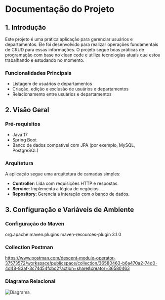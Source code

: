 # Documentação do Projeto

## 1. Introdução

Este projeto é uma prática aplicação para gerenciar usuários e departamentos. Ele foi desenvolvido para realizar operações fundamentais de CRUD para essas informações. O projeto segue boas práticas de programação com base no clean code e utiliza tecnologias atuais que estou trabalhando e estudando no momento.

### Funcionalidades Principais

- Listagem de usuários e departamentos
- Criação, edição e exclusão de usuários e departamentos
- Relacionamento entre usuários e departamentos

## 2. Visão Geral

### Pré-requisitos

- Java 17
- Spring Boot
- Banco de dados compatível com JPA (por exemplo, MySQL, PostgreSQL)

### Arquitetura

A aplicação segue uma arquitetura de camadas simples:

- **Controller**: Lida com requisições HTTP e respostas.
- **Service**: Implementa a lógica de negócios.
- **Repository**: Gerencia a interação com o banco de dados.

## 3. Configuração e Variáveis de Ambiente

### Configuração do Maven
<plugin>
	<groupId>org.apache.maven.plugins</groupId>
	<artifactId>maven-resources-plugin</artifactId>
	<version>3.1.0</version>
</plugin>

### Collection Postman
https://www.postman.com/descent-module-operator-37573572/workspace/publicspace/collection/36580463-b6a470a2-74d0-4d48-83af-3c74d54fcbc2?action=share&creator=36580463


### Diagrama Relacional

![Diagrama](https://github.com/cgabrielferreira/UserDept/assets/87282150/d35550f6-9627-4ca6-b456-aabedbccebb0)


